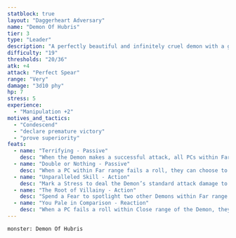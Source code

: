 ```yaml
---
statblock: true
layout: "Daggerheart Adversary"
name: "Demon Of Hubris"
tier: 3
type: "Leader"
description: "A perfectly beautiful and infinitely cruel demon with a gleaming spear and elegant robes."
difficulty: "19"
thresholds: "20/36"
atk: +4
attack: "Perfect Spear"
range: "Very"
damage: "3d10 phy"
hp: 7
stress: 5
experience:
  - "Manipulation +2"
motives_and_tactics:
  - "Condescend"
  - "declare premature victory"
  - "prove superiority"
feats:
  - name: "Terrifying - Passive"
    desc: "When the Demon makes a successful attack, all PCs within Far range must lose a Hope and you gain a Fear."
  - name: "Double or Nothing - Passive"
    desc: "When a PC within Far range fails a roll, they can choose to reroll their Fear Die and take the new result. If they still fail, they mark 2 Stress and the Demon clears a Stress."
  - name: "Unparalleled Skill - Action"
    desc: "Mark a Stress to deal the Demon’s standard attack damage to a target within Close range."
  - name: "The Root of Villainy - Action"
    desc: "Spend a Fear to spotlight two other Demons within Far range."
  - name: "You Pale in Comparison - Reaction"
    desc: "When a PC fails a roll within Close range of the Demon, they must mark a Stress."
---
```


```statblock
monster: Demon Of Hubris
```